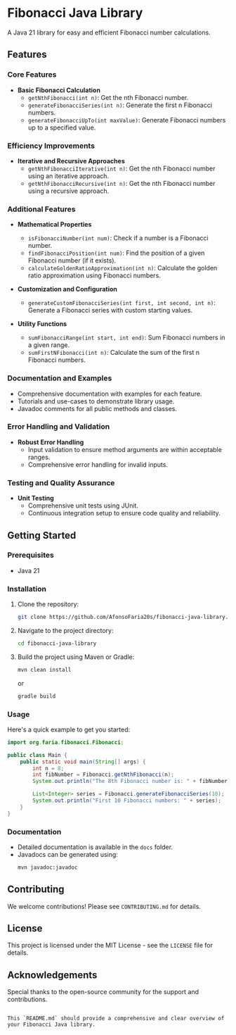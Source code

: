 # Fibonacci Java Library

A Java 21 library for easy and efficient Fibonacci number calculations.

## Features

### Core Features
- **Basic Fibonacci Calculation**
  - `getNthFibonacci(int n)`: Get the nth Fibonacci number.
  - `generateFibonacciSeries(int n)`: Generate the first n Fibonacci numbers.
  - `generateFibonacciUpTo(int maxValue)`: Generate Fibonacci numbers up to a specified value.

### Efficiency Improvements
- **Iterative and Recursive Approaches**
  - `getNthFibonacciIterative(int n)`: Get the nth Fibonacci number using an iterative approach.
  - `getNthFibonacciRecursive(int n)`: Get the nth Fibonacci number using a recursive approach.

### Additional Features
- **Mathematical Properties**
  - `isFibonacciNumber(int num)`: Check if a number is a Fibonacci number.
  - `findFibonacciPosition(int num)`: Find the position of a given Fibonacci number (if it exists).
  - `calculateGoldenRatioApproximation(int n)`: Calculate the golden ratio approximation using Fibonacci numbers.

- **Customization and Configuration**
  - `generateCustomFibonacciSeries(int first, int second, int n)`: Generate a Fibonacci series with custom starting values.
  
- **Utility Functions**
  - `sumFibonacciRange(int start, int end)`: Sum Fibonacci numbers in a given range.
  - `sumFirstNFibonacci(int n)`: Calculate the sum of the first n Fibonacci numbers.

### Documentation and Examples
- Comprehensive documentation with examples for each feature.
- Tutorials and use-cases to demonstrate library usage.
- Javadoc comments for all public methods and classes.

### Error Handling and Validation
- **Robust Error Handling**
  - Input validation to ensure method arguments are within acceptable ranges.
  - Comprehensive error handling for invalid inputs.

### Testing and Quality Assurance
- **Unit Testing**
  - Comprehensive unit tests using JUnit.
  - Continuous integration setup to ensure code quality and reliability.

## Getting Started

### Prerequisites
- Java 21

### Installation
1. Clone the repository:
   ```sh
   git clone https://github.com/AfonsoFaria20s/fibonacci-java-library.git
   ```
2. Navigate to the project directory:
   ```sh
   cd fibonacci-java-library
   ```
3. Build the project using Maven or Gradle:
   ```sh
   mvn clean install
   ```
   or
   ```sh
   gradle build
   ```

### Usage
Here's a quick example to get you started:

```java
import org.faria.fibonacci.Fibonacci;

public class Main {
    public static void main(String[] args) {
        int n = 8;
        int fibNumber = Fibonacci.getNthFibonacci(n);
        System.out.println("The 8th Fibonacci number is: " + fibNumber);

        List<Integer> series = Fibonacci.generateFibonacciSeries(10);
        System.out.println("First 10 Fibonacci numbers: " + series);
    }
}
```

### Documentation
- Detailed documentation is available in the `docs` folder.
- Javadocs can be generated using:
  ```sh
  mvn javadoc:javadoc
  ```

## Contributing
We welcome contributions! Please see `CONTRIBUTING.md` for details.

## License
This project is licensed under the MIT License - see the `LICENSE` file for details.

## Acknowledgements
Special thanks to the open-source community for the support and contributions.
```

This `README.md` should provide a comprehensive and clear overview of your Fibonacci Java library.